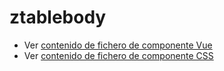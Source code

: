 # ztablebody

 - Ver [contenido de fichero de componente Vue](./ztablebody.vue)
 - Ver [contenido de fichero de componente CSS](./ztablebody.scss)
